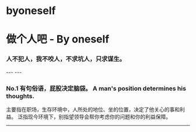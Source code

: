 # byoneself
<H1>做个人吧 - By oneself</H1>
<H3>人不犯人，我不咬人，不求坑人，只求谋生。</H3>
---
---

<h3>No.1  有句俗语，屁股决定脑袋。 A man's position determines his thoughts.</h3>
主要指在职场，生存环境中，人所处的地位、坐的位置，决定了他关心的事和利益。
泛指现今环境下，别指望领导会帮你考虑你的问题和你的利益保障。

---
